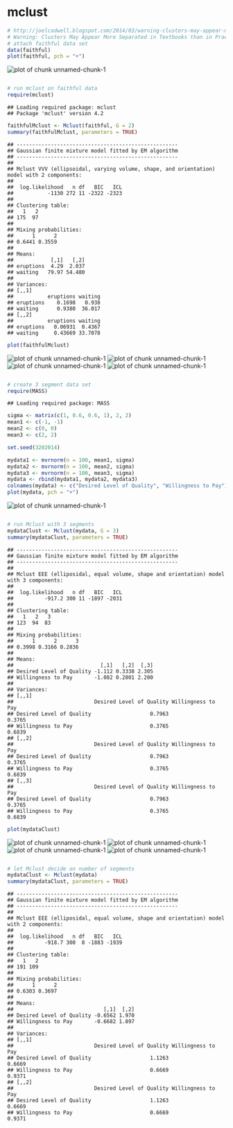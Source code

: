 # mclust 



```r
# http://joelcadwell.blogspot.com/2014/03/warning-clusters-may-appear-more_23.html
# Warning: Clusters May Appear More Separated in Textbooks than in Practice
# attach faithful data set
data(faithful)
plot(faithful, pch = "+")
```

![plot of chunk unnamed-chunk-1](figure/unnamed-chunk-11.png) 

```r

# run mclust on faithful data
require(mclust)
```

```
## Loading required package: mclust
## Package 'mclust' version 4.2
```

```r
faithfulMclust <- Mclust(faithful, G = 2)
summary(faithfulMclust, parameters = TRUE)
```

```
## ----------------------------------------------------
## Gaussian finite mixture model fitted by EM algorithm 
## ----------------------------------------------------
## 
## Mclust VVV (ellipsoidal, varying volume, shape, and orientation) model with 2 components:
## 
##  log.likelihood   n df   BIC   ICL
##           -1130 272 11 -2322 -2323
## 
## Clustering table:
##   1   2 
## 175  97 
## 
## Mixing probabilities:
##      1      2 
## 0.6441 0.3559 
## 
## Means:
##            [,1]   [,2]
## eruptions  4.29  2.037
## waiting   79.97 54.480
## 
## Variances:
## [,,1]
##           eruptions waiting
## eruptions    0.1698   0.938
## waiting      0.9380  36.017
## [,,2]
##           eruptions waiting
## eruptions   0.06931  0.4367
## waiting     0.43669 33.7078
```

```r
plot(faithfulMclust)
```

![plot of chunk unnamed-chunk-1](figure/unnamed-chunk-12.png) ![plot of chunk unnamed-chunk-1](figure/unnamed-chunk-13.png) ![plot of chunk unnamed-chunk-1](figure/unnamed-chunk-14.png) ![plot of chunk unnamed-chunk-1](figure/unnamed-chunk-15.png) 

```r

# create 3 segment data set
require(MASS)
```

```
## Loading required package: MASS
```

```r
sigma <- matrix(c(1, 0.6, 0.6, 1), 2, 2)
mean1 <- c(-1, -1)
mean2 <- c(0, 0)
mean3 <- c(2, 2)

set.seed(3202014)

mydata1 <- mvrnorm(n = 100, mean1, sigma)
mydata2 <- mvrnorm(n = 100, mean2, sigma)
mydata3 <- mvrnorm(n = 100, mean3, sigma)
mydata <- rbind(mydata1, mydata2, mydata3)
colnames(mydata) <- c("Desired Level of Quality", "Willingness to Pay")
plot(mydata, pch = "+")
```

![plot of chunk unnamed-chunk-1](figure/unnamed-chunk-16.png) 

```r

# run Mclust with 3 segments
mydataClust <- Mclust(mydata, G = 3)
summary(mydataClust, parameters = TRUE)
```

```
## ----------------------------------------------------
## Gaussian finite mixture model fitted by EM algorithm 
## ----------------------------------------------------
## 
## Mclust EEE (elliposidal, equal volume, shape and orientation) model with 3 components:
## 
##  log.likelihood   n df   BIC   ICL
##          -917.2 300 11 -1897 -2031
## 
## Clustering table:
##   1   2   3 
## 123  94  83 
## 
## Mixing probabilities:
##      1      2      3 
## 0.3998 0.3166 0.2836 
## 
## Means:
##                            [,1]   [,2]  [,3]
## Desired Level of Quality -1.112 0.3338 2.305
## Willingness to Pay       -1.082 0.2801 2.200
## 
## Variances:
## [,,1]
##                          Desired Level of Quality Willingness to Pay
## Desired Level of Quality                   0.7963             0.3765
## Willingness to Pay                         0.3765             0.6839
## [,,2]
##                          Desired Level of Quality Willingness to Pay
## Desired Level of Quality                   0.7963             0.3765
## Willingness to Pay                         0.3765             0.6839
## [,,3]
##                          Desired Level of Quality Willingness to Pay
## Desired Level of Quality                   0.7963             0.3765
## Willingness to Pay                         0.3765             0.6839
```

```r
plot(mydataClust)
```

![plot of chunk unnamed-chunk-1](figure/unnamed-chunk-17.png) ![plot of chunk unnamed-chunk-1](figure/unnamed-chunk-18.png) ![plot of chunk unnamed-chunk-1](figure/unnamed-chunk-19.png) ![plot of chunk unnamed-chunk-1](figure/unnamed-chunk-110.png) 

```r

# let Mclust decide on number of segments
mydataClust <- Mclust(mydata)
summary(mydataClust, parameters = TRUE)
```

```
## ----------------------------------------------------
## Gaussian finite mixture model fitted by EM algorithm 
## ----------------------------------------------------
## 
## Mclust EEE (elliposidal, equal volume, shape and orientation) model with 2 components:
## 
##  log.likelihood   n df   BIC   ICL
##          -918.7 300  8 -1883 -1939
## 
## Clustering table:
##   1   2 
## 191 109 
## 
## Mixing probabilities:
##      1      2 
## 0.6303 0.3697 
## 
## Means:
##                             [,1]  [,2]
## Desired Level of Quality -0.6562 1.970
## Willingness to Pay       -0.6682 1.897
## 
## Variances:
## [,,1]
##                          Desired Level of Quality Willingness to Pay
## Desired Level of Quality                   1.1263             0.6669
## Willingness to Pay                         0.6669             0.9371
## [,,2]
##                          Desired Level of Quality Willingness to Pay
## Desired Level of Quality                   1.1263             0.6669
## Willingness to Pay                         0.6669             0.9371
```

